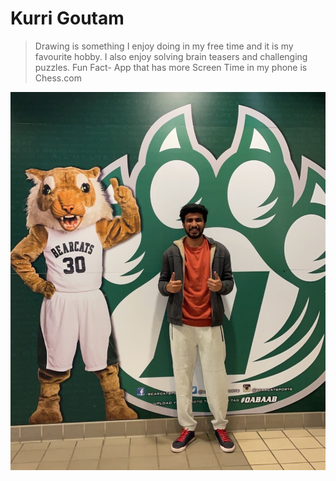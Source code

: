 # Kurri Goutam

> Drawing is something I enjoy doing in my free time and it is my favourite hobby. I also enjoy solving brain teasers and challenging puzzles.
> Fun Fact- App that has more Screen Time in my phone is Chess.com

![Click here to view my image](https://github.com/Goutamkurri/assignment2-kurri/blob/cd7cc6cbbe138bb6ecfc826330167e5eb6d95b3c/GoutamKurri.jpg)
